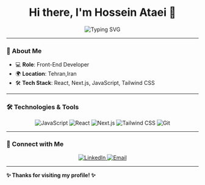<h1 align="center">Hi there, I'm Hossein Ataei 👋</h1>
<p align="center">
  <img src="https://readme-typing-svg.demolab.com?font=Fira+Code&size=24&pause=1000&color=F75C7E&center=true&vCenter=true&width=435&lines=Front-End+Developer;Passionate+about+Web+Design;Open+to+Collaboration" alt="Typing SVG">
</p>

---

### 🌟 About Me

- 💻 **Role**: Front-End Developer
- 🌍 **Location**: Tehran,Iran
- 🛠️ **Tech Stack**: React, Next.js, JavaScript, Tailwind CSS

---

### 🛠️ Technologies & Tools

<p align="center">
  <img src="https://img.shields.io/badge/Code-JavaScript-informational?style=flat&logo=javascript&color=yellow" alt="JavaScript">
  <img src="https://img.shields.io/badge/Library-React-informational?style=flat&logo=react&color=61DAFB" alt="React">
  <img src="https://img.shields.io/badge/Framework-Next.js-informational?style=flat&logo=next.js&color=000000" alt="Next.js">
  <img src="https://img.shields.io/badge/Style-TailwindCSS-informational?style=flat&logo=tailwindcss&color=38B2AC" alt="Tailwind CSS">
  <img src="https://img.shields.io/badge/Tool-Git-informational?style=flat&logo=git&color=F05032" alt="Git">
</p>

---

### 📱 Connect with Me

<p align="center">
  <a href="https://www.linkedin.com/in/parsa-ataei-a79a6921b/" target="_blank">
    <img src="https://img.shields.io/badge/LinkedIn-0077B5?style=flat&logo=linkedin&logoColor=white" alt="LinkedIn">
  </a>
  <a href="mailto:hosseinataei2002@gmail.com" target="_blank">
    <img src="https://img.shields.io/badge/Email-D14836?style=flat&logo=gmail&logoColor=white" alt="Email">
  </a>
</p>

---

**✨ Thanks for visiting my profile! ✨**
